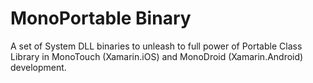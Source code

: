 MonoPortable Binary
===================

A set of System DLL binaries to unleash to full power of Portable Class Library in MonoTouch (Xamarin.iOS) and MonoDroid (Xamarin.Android) development.


